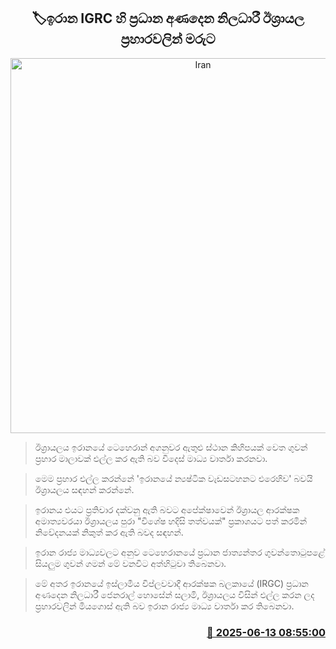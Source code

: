 <p align='center'><b><h2 align='center' title='Iran's IGRC chief commander killed in Israeli strikes'>🏷ඉරාන IGRC හි ප්‍රධාන අණදෙන නිලධාරී ඊශ්‍රායල ප්‍රහාරවලින් මරුට</h2></b></p>
<p align='center'><img src='https://helakuru.sgp1.cdn.digitaloceanspaces.com/esana/images/lib/iran-israel-1.jpg' width='600' alt='Iran's IGRC chief commander killed in Israeli strikes'></p>

> ඊශ්‍රායලය ඉරානයේ ටෙහෙරාන් අගනුවර ඇතුළු ස්ථාන කිහිපයක් වෙත ගුවන් ප්‍රහාර මාලාවක් එල්ල කර ඇති බව විදෙස් මාධ්‍ය වාර්තා කරනවා.

> මෙම ප්‍රහාර එල්ල කරන්නේ 'ඉරානයේ න්‍යෂ්ටික වැඩසටහනට එරෙහිව' බවයි ඊශ්‍රායලය සඳහන් කරන්නේ.

> ඉරානය එයට ප්‍රතිචාර දක්වනු ඇති බවට අපේක්ෂාවෙන් ඊශ්‍රායල ආරක්ෂක අමාත්‍යවරයා ඊශ්‍රායලය පුරා "විශේෂ හදිසි තත්වයක්" ප්‍රකාශයට පත් කරමින් නිවේදනයක් නිකුත් කර ඇති බවද සඳහන්.

> ඉරාන රාජ්‍ය මාධ්‍යවලට අනුව ටෙහෙරානයේ ප්‍රධාන ජාත්‍යන්තර ගුවන්තොටුපළේ සියලුම ගුවන් ගමන් මේ වනවිට අත්හිටුවා තිබෙනවා.

> මේ අතර ඉරානයේ ඉස්ලාමීය විප්ලවවාදී ආරක්ෂක බලකායේ (IRGC) ප්‍රධාන අණදෙන නිලධාරී ජෙනරාල් හොසේන් සලාමි, ඊශ්‍රායලය විසින් එල්ල කරන ලද ප්‍රහාරවලින් මියගොස් ඇති බව ඉරාන රාජ්‍ය මාධ්‍ය වාර්තා කර තිබෙනවා.



<h3 align='right'><a href='https://www.helakuru.lk/esana/p/110958/'>📅 2025-06-13 08:55:00</a></h3>
